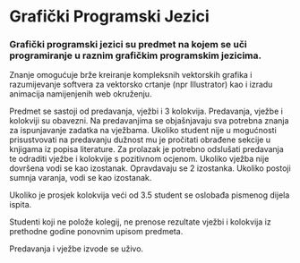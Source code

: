 # Grafički Programski Jezici
### Grafički programski jezici su predmet na kojem se uči programiranje u raznim grafičkim programskim jezicima. 
Znanje omogućuje brže kreiranje kompleksnih vektorskih grafika i razumijevanje softvera za vektorsko crtanje (npr Illustrator) kao i izradu animacija namijenjenih web okruženju.

Predmet se sastoji od predavanja, vježbi i 3 kolokvija. Predavanja, vježbe i kolokviji su obavezni. Na predavanjima se objašnjavaju sva potrebna znanja za ispunjavanje zadatka na vježbama. Ukoliko student nije u mogućnosti prisustvovati na predavanju dužnost mu je pročitati obrađene sekcije u knjigama iz popisa literature. Za prolazak je potrebno odslušati predavanja te odraditi vježbe i kolokvije s pozitivnom ocjenom. Ukoliko vježba nije dovršena vodi se kao izostanak. Opravdavaju se 2 izostanka. Ukoliko postoji sumnja varanja, vodi se kao izostanak.

Ukoliko je prosjek kolokvija veći od 3.5 student se oslobađa pismenog dijela ispita.

Studenti koji ne polože kolegij, ne prenose rezultate vježbi i kolokvija iz prethodne godine ponovnim upisom predmeta.

Predavanja i vježbe izvode se uživo.
